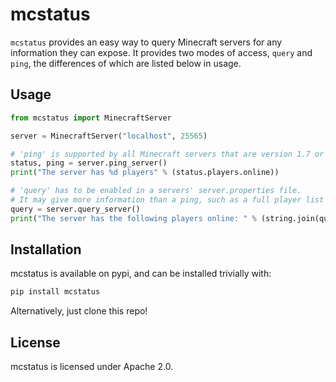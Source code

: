 mcstatus
========

`mcstatus` provides an easy way to query Minecraft servers for any information they can expose.
It provides two modes of access, `query` and `ping`, the differences of which are listed below in usage.

Usage
-----

```python
from mcstatus import MinecraftServer

server = MinecraftServer("localhost", 25565)

# 'ping' is supported by all Minecraft servers that are version 1.7 or higher.
status, ping = server.ping_server()
print("The server has %d players" % (status.players.online))

# 'query' has to be enabled in a servers' server.properties file.
# It may give more information than a ping, such as a full player list or mod information.
query = server.query_server()
print("The server has the following players online: " % (string.join(query.players.names, ", ")))
```

Installation
------------

mcstatus is available on pypi, and can be installed trivially with:

```bash
pip install mcstatus
```

Alternatively, just clone this repo!

License
-------

mcstatus is licensed under Apache 2.0.
